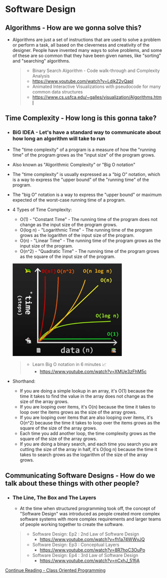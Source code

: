 # Software Design

## Algorithms - How are we gonna solve this?
  - Algorithms are just a set of instructions that are used to solve a problem or perform a task, all based on the
    cleverness and creativity of the designer. People have invented many ways to solve problems, and some of these
    are so common that they have been given names, like "sorting" and "searching" algorithms.
    > - Binary Search Algorithm - Code walk-through and Complexity Analysis
    > - https://www.youtube.com/watch?v=LdjkZ2vQapI
    > - Animated Interactive Visualizations with pseudocode for many common data structures
    > - https://www.cs.usfca.edu/~galles/visualization/Algorithms.html

## Time Complexity - How long is this gonna take?
  - ### BiG IDEA - Let's have a standard way to communicate about how long an algorithm will take to run
  - The "time complexity" of a program is a measure of how the "running time" of the program grows as the "input size"
    of the program grows.
  - Also known as "Algorithmic Complexity" or "Big O notation"
  - The "time complexity" is usually expressed as a "big O" notation, which is a way to express the "upper bound" of
    the "running time" of the program.
  - The "big O" notation is a way to express the "upper bound" or maximum expected of the worst-case running time of a program.
  - 4 Types of Time Complexity:
      - O(1) - "Constant Time" - The running time of the program does not change as the input size of the program grows.
      - O(log n) - "Logarithmic Time" - The running time of the program grows as the logarithm of the input size of the program.
      - O(n) - "Linear Time" - The running time of the program grows as the input size of the program.
      - O(n^2) - "Quadratic Time" - The running time of the program grows as the square of the input size of the program.

    [<img src="assets/Big-O.png" width="350"/>](https://www.youtube.com/watch?v=XMUe3zFhM5c)

    > - Learn Big O notation in 6 minutes 📈
    >   - https://www.youtube.com/watch?v=XMUe3zFhM5c
  
  - Shorthand:
    - If you are doing a simple lookup in an array, it's O(1) because the time it takes to find the value in the array
      does not change as the size of the array grows.
    - If you are looping over items, it's O(n) because the time it takes to loop over the items grows as the size of the
      array grows.
    - If you are looping over items that are also looping over items, it's O(n^2) because the time it takes to loop over
      the items grows as the square of the size of the array grows.
    - Each time you add another loop, the time complexity grows as the square of the size of the array grows.
    - If you are doing a binary search, and each time you search you are cutting the size of the array in half,
      it's O(log n) because the time it takes to search grows as the logarithm of the size of the array grows.

## Communicating Software Designs - How do we talk about these things with other people? 
  - ### The Line, The Box and The Layers
    - At the time when structured programming took off, the concept of "Software Design" was introduced
      as people created more complex software systems with more complex requirements and larger teams of people working
      together to create the software.
    > - Software Design: Ep2 : 2nd Law of Software Design
    >     - https://www.youtube.com/watch?v=fh1a74WWvJQ
    > - Software Design: Ep3 : Conceptual Layers
    >     - https://www.youtube.com/watch?v=8R7hoC3OuPo
    > - Software Design: Ep4 : 3rd Law of Software Design
    >     - https://www.youtube.com/watch?v=nCxhJ_51fjA 

[Continue Reading - Class Oriented Programming](8-ClassOrientedProgramming)